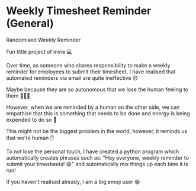 # Weekly Timesheet Reminder (General)
Randomised Weekly Reminder

Fun little project of mine 💻 

Over time, as someone who shares responsibility to make a weekly reminder for employees to submit their timesheet, I have realised that automated reminders via email are quite ineffective 😞 

Maybe because they are so autonomous that we lose the human feeling to them 🧑‍🤝‍🧑 

However, when we are reminded by a human on the other side, we can empathise that this is something that needs to be done and energy is being expended to do so 🔋 

This might not be the biggest problem in the world, however, it reminds us that we're human ✋ 

To not lose the personal touch, I have created a python program which automatically creates phrases such as: 
"Hey everyone, weekly reminder to submit your timesheets! 😃"
and automatically mix things up each time it is run!

If you haven't realised already, I am a big emoji user 😆 

